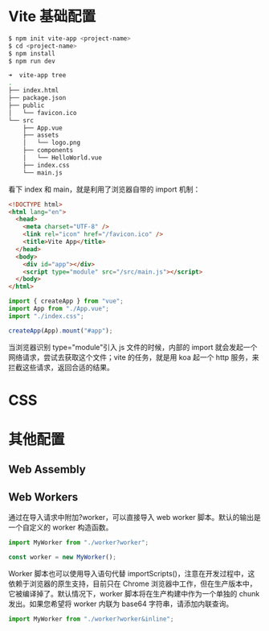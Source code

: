 # Vite 基础配置

```sh
$ npm init vite-app <project-name>
$ cd <project-name>
$ npm install
$ npm run dev

➜  vite-app tree
.
├── index.html
├── package.json
├── public
│   └── favicon.ico
└── src
    ├── App.vue
    ├── assets
    │   └── logo.png
    ├── components
    │   └── HelloWorld.vue
    ├── index.css
    └── main.js
```

看下 index 和 main，就是利用了浏览器自带的 import 机制：

```html
<!DOCTYPE html>
<html lang="en">
  <head>
    <meta charset="UTF-8" />
    <link rel="icon" href="/favicon.ico" />
    <title>Vite App</title>
  </head>
  <body>
    <div id="app"></div>
    <script type="module" src="/src/main.js"></script>
  </body>
</html>
```

```jsx
import { createApp } from "vue";
import App from "./App.vue";
import "./index.css";

createApp(App).mount("#app");
```

当浏览器识别 type="module"引入 js 文件的时候，内部的 import 就会发起一个网络请求，尝试去获取这个文件；vite 的任务，就是用 koa 起一个 http 服务，来拦截这些请求，返回合适的结果。

# CSS

# 其他配置

## Web Assembly

## Web Workers

通过在导入请求中附加?worker，可以直接导入 web worker 脚本。默认的输出是一个自定义的 worker 构造函数。

```ts
import MyWorker from "./worker?worker";

const worker = new MyWorker();
```

Worker 脚本也可以使用导入语句代替 importScripts()，注意在开发过程中，这依赖于浏览器的原生支持，目前只在 Chrome 浏览器中工作，但在生产版本中，它被编译掉了。默认情况下，worker 脚本将在生产构建中作为一个单独的 chunk 发出。如果您希望将 worker 内联为 base64 字符串，请添加内联查询。

```js
import MyWorker from "./worker?worker&inline";
```
